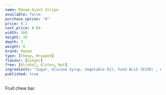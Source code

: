 ```yaml
---
name: Maoam Giant Stripe
available: false
purchase_option: "0"
price: 0.1
cost_price: 0.04
width: 160
height: 30
depth: 3
weight: 0
brand: Maoam
type: [Chewy, Wrapped]
flavour: [Ginger]
free: [Alcohol, Gluten, Nut]
ingredients: "Sugar, Glucose Syrup, Vegetable Oil, Food Acid (E330) , Artificial Flavourings, Humectant (Sorbitol Syrup), Fruit Juice  3% From Concentrate, Strawberry, Celling Agent Gelatine, Citric Acid, Fruit and Plant Concentrates; Safflower, Sweet Potato, Carrot, Radish, Blackcurrant, Hibiscus, Flavourings, Invert Sugar Syrup"
published: true
---
```

Fruit chew bar.